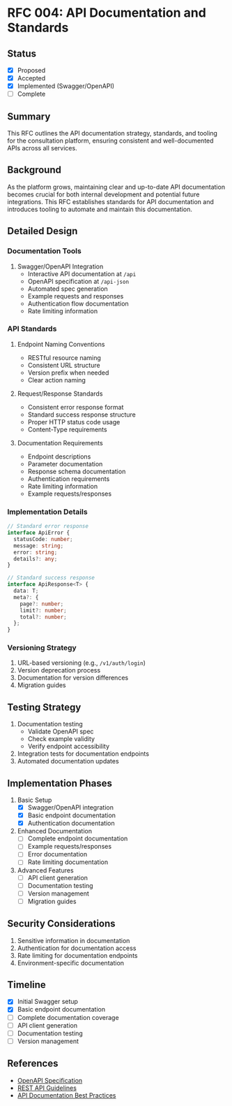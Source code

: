 # RFC 004: API Documentation and Standards

## Status
- [x] Proposed
- [x] Accepted
- [x] Implemented (Swagger/OpenAPI)
- [ ] Complete

## Summary
This RFC outlines the API documentation strategy, standards, and tooling for the consultation platform, ensuring consistent and well-documented APIs across all services.

## Background
As the platform grows, maintaining clear and up-to-date API documentation becomes crucial for both internal development and potential future integrations. This RFC establishes standards for API documentation and introduces tooling to automate and maintain this documentation.

## Detailed Design

### Documentation Tools
1. Swagger/OpenAPI Integration
   - Interactive API documentation at `/api`
   - OpenAPI specification at `/api-json`
   - Automated spec generation
   - Example requests and responses
   - Authentication flow documentation
   - Rate limiting information

### API Standards
1. Endpoint Naming Conventions
   - RESTful resource naming
   - Consistent URL structure
   - Version prefix when needed
   - Clear action naming

2. Request/Response Standards
   - Consistent error response format
   - Standard success response structure
   - Proper HTTP status code usage
   - Content-Type requirements

3. Documentation Requirements
   - Endpoint descriptions
   - Parameter documentation
   - Response schema documentation
   - Authentication requirements
   - Rate limiting information
   - Example requests/responses

### Implementation Details
```typescript
// Standard error response
interface ApiError {
  statusCode: number;
  message: string;
  error: string;
  details?: any;
}

// Standard success response
interface ApiResponse<T> {
  data: T;
  meta?: {
    page?: number;
    limit?: number;
    total?: number;
  };
}
```

### Versioning Strategy
1. URL-based versioning (e.g., `/v1/auth/login`)
2. Version deprecation process
3. Documentation for version differences
4. Migration guides

## Testing Strategy
1. Documentation testing
   - Validate OpenAPI spec
   - Check example validity
   - Verify endpoint accessibility
2. Integration tests for documentation endpoints
3. Automated documentation updates

## Implementation Phases
1. Basic Setup
   - [x] Swagger/OpenAPI integration
   - [x] Basic endpoint documentation
   - [x] Authentication documentation

2. Enhanced Documentation
   - [ ] Complete endpoint documentation
   - [ ] Example requests/responses
   - [ ] Error documentation
   - [ ] Rate limiting documentation

3. Advanced Features
   - [ ] API client generation
   - [ ] Documentation testing
   - [ ] Version management
   - [ ] Migration guides

## Security Considerations
1. Sensitive information in documentation
2. Authentication for documentation access
3. Rate limiting for documentation endpoints
4. Environment-specific documentation

## Timeline
- [x] Initial Swagger setup
- [x] Basic endpoint documentation
- [ ] Complete documentation coverage
- [ ] API client generation
- [ ] Documentation testing
- [ ] Version management

## References
- [OpenAPI Specification](https://swagger.io/specification/)
- [REST API Guidelines](https://github.com/microsoft/api-guidelines)
- [API Documentation Best Practices](https://swagger.io/blog/api-documentation/best-practices-in-api-documentation/) 